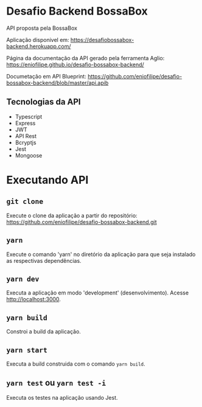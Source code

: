 # Desafio Backend BossaBox

API proposta pela BossaBox

Aplicação disponivel em: https://desafiobossabox-backend.herokuapp.com/

Página da documentação da API gerado pela ferramenta Aglio: https://eniofilipe.github.io/desafio-bossabox-backend/

Documetação em API Blueprint: https://github.com/eniofilipe/desafio-bossabox-backend/blob/master/api.apib

## Tecnologias da API

- Typescript
- Express
- JWT
- API Rest
- Bcryptjs
- Jest
- Mongoose

# Executando API

## `git clone`

Execute o clone da aplicação a partir do repositório: https://github.com/eniofilipe/desafio-bossabox-backend.git

## `yarn`

Execute o comando 'yarn' no diretório da aplicação para que seja instalado as respectivas dependências.

## `yarn dev`

Executa a aplicação em modo 'development' (desenvolvimento).
Acesse [http://localhost:3000](http://localhost:3000).

## `yarn build`

Constroi a build da aplicação.

## `yarn start`

Executa a build construida com o comando `yarn build`.

## `yarn test` ou `yarn test -i`

Executa os testes na aplicação usando Jest.
